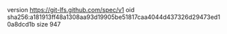 version https://git-lfs.github.com/spec/v1
oid sha256:a181913ff48a1308aa93d19905be51817caa4044d437326d29473ed10a8dcd1b
size 947
